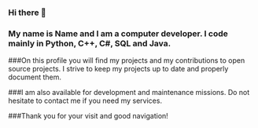 ### Hi there 👋
### My name is Name and I am a computer developer. I code mainly in Python, C++, C#, SQL and Java.

###On this profile you will find my projects and my contributions to open source projects. I strive to keep my projects up to date and properly document them.

###I am also available for development and maintenance missions. Do not hesitate to contact me if you need my services.

###Thank you for your visit and good navigation!
